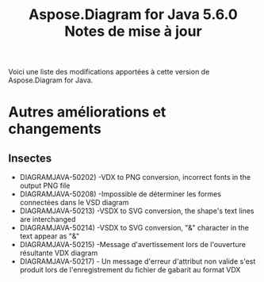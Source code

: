 ﻿---
title: Aspose.Diagram for Java 5.6.0 Notes de mise à jour
type: docs
weight: 40
url: /fr/java/aspose-diagram-for-java-5-6-0-release-notes/
---
Voici une liste des modifications apportées à cette version de Aspose.Diagram for Java.
# **Autres améliorations et changements**
## **Insectes**
- DIAGRAMJAVA-50202) -VDX to PNG conversion, incorrect fonts in the output PNG file
- DIAGRAMJAVA-50208) -Impossible de déterminer les formes connectées dans le VSD diagram
- DIAGRAMJAVA-50213) -VSDX to SVG conversion, the shape's text lines are interchanged
- DIAGRAMJAVA-50214) -VSDX to SVG conversion, "&" character in the text appear as "&"
- DIAGRAMJAVA-50215) -Message d'avertissement lors de l'ouverture résultante VDX diagram
- DIAGRAMJAVA-50217) - Un message d'erreur d'attribut non valide s'est produit lors de l'enregistrement du fichier de gabarit au format VDX
